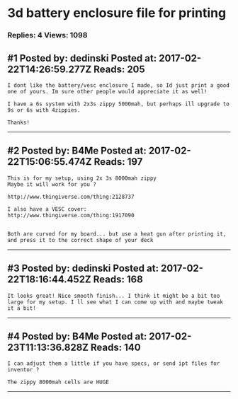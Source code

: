 # 3d battery enclosure file for printing

### Replies: 4 Views: 1098

## \#1 Posted by: dedinski Posted at: 2017-02-22T14:26:59.277Z Reads: 205

```
I dont like the battery/vesc enclosure I made, so Id just print a good one of yours. Im sure other people would appreciate it as well! 

I have a 6s system with 2x3s zippy 5000mah, but perhaps ill upgrade to 9s or 6s with 4zippies. 

Thanks!
```

---
## \#2 Posted by: B4Me Posted at: 2017-02-22T15:06:55.474Z Reads: 197

```
This is for my setup, using 2x 3s 8000mah zippy
Maybe it will work for you ?

http://www.thingiverse.com/thing:2128737

I also have a VESC cover:
http://www.thingiverse.com/thing:1917090


Both are curved for my board... but use a heat gun after printing it, and press it to the correct shape of your deck
```

---
## \#3 Posted by: dedinski Posted at: 2017-02-22T18:16:44.452Z Reads: 168

```
It looks great! Nice smooth finish... I think it might be a bit too large for my setup. I ll see what I can come up with and maybe tweak it a bit!
```

---
## \#4 Posted by: B4Me Posted at: 2017-02-23T11:13:36.828Z Reads: 140

```
I can adjust them a little if you have specs, or send ipt files for inventor ?

The zippy 8000mah cells are HUGE
```

---
